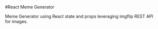 #React Meme Generator

Meme Generator using React state and props leveraging imgflip REST API for images.
